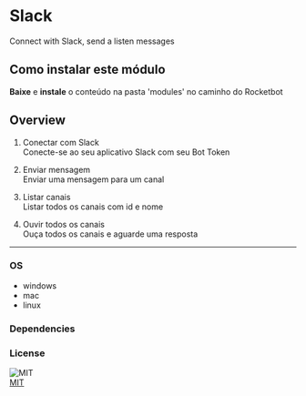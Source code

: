 # Slack
  
Connect with Slack, send a listen messages  

## Como instalar este módulo
  
__Baixe__ e __instale__ o conteúdo na pasta 'modules' no caminho do Rocketbot  



## Overview


1. Conectar com Slack  
Conecte-se ao seu aplicativo Slack com seu Bot Token

2. Enviar mensagem  
Enviar uma mensagem para um canal

3. Listar canais  
Listar todos os canais com id e nome

4. Ouvir todos os canais  
Ouça todos os canais e aguarde uma resposta  




----
### OS

- windows
- mac
- linux

### Dependencies

### License
  
![MIT](https://camo.githubusercontent.com/107590fac8cbd65071396bb4d04040f76cde5bde/687474703a2f2f696d672e736869656c64732e696f2f3a6c6963656e73652d6d69742d626c75652e7376673f7374796c653d666c61742d737175617265)  
[MIT](http://opensource.org/licenses/mit-license.ph)